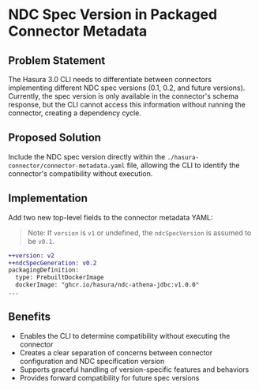 # NDC Spec Version in Packaged Connector Metadata

## Problem Statement

The Hasura 3.0 CLI needs to differentiate between connectors implementing different NDC spec versions (0.1, 0.2, and future versions). Currently, the spec version is only available in the connector's schema response, but the CLI cannot access this information without running the connector, creating a dependency cycle.

## Proposed Solution

Include the NDC spec version directly within the `./hasura-connector/connector-metadata.yaml` file, allowing the CLI to identify the connector's compatibility without execution.

## Implementation
Add two new top-level fields to the connector metadata YAML:

> Note: If `version` is `v1` or undefined, the `ndcSpecVersion` is assumed to be `v0.1`.

```diff
++version: v2
++ndcSpecGeneration: v0.2
packagingDefinition:
  type: PrebuiltDockerImage
  dockerImage: "ghcr.io/hasura/ndc-athena-jdbc:v1.0.0"
...
```

## Benefits
- Enables the CLI to determine compatibility without executing the connector
- Creates a clear separation of concerns between connector configuration and NDC specification version
- Supports graceful handling of version-specific features and behaviors
- Provides forward compatibility for future spec versions
